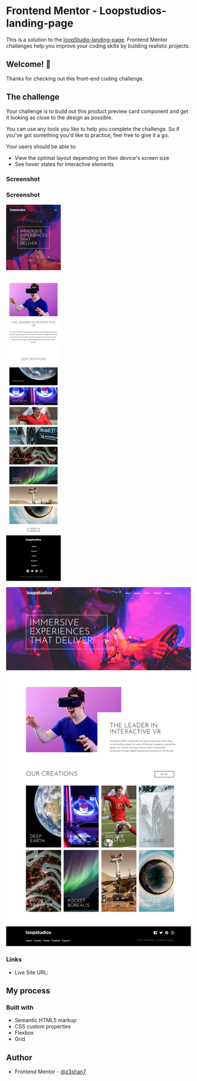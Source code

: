 # Frontend Mentor - Loopstudios-landing-page

This is a solution to the [loopStudio-landing-page](https://www.frontendmentor.io/challenges/3column-preview-card-component-pH92eAR2-). Frontend Mentor challenges help you improve your coding skills by building realistic projects.



## Welcome! 👋

Thanks for checking out this front-end coding challenge.


## The challenge

Your challenge is to build out this product preview card component and get it looking as close to the design as possible.

You can use any tools you like to help you complete the challenge. So if you've got something you'd like to practice, feel free to give it a go.

Your users should be able to:

- View the optimal layout depending on their device's screen size
- See hover states for interactive elements

### Screenshot

### Screenshot

![Mobile view of solution](./mobile.png)

![Desktop view of solution](./loopstudios.png)

### Links


- Live Site URL: [](https://z3shan7.github.io/LoopStudios-landing-page/)

## My process

### Built with

- Semantic HTML5 markup
- CSS custom properties
- Flexbox
- Grid

## Author

- Frontend Mentor - [@z3shan7](https://www.frontendmentor.io/profile/z3shan7)